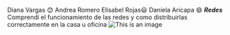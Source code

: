 Diana Vargas :blush: 
Andrea Romero
Elisabel Rojas:smiley:
Daniela Aricapa :smile: 
***Redes***
Comprendí el funcionamiento de las redes y como distribuirlas correctamente en la casa u oficina
![This is an image](https://conceptodefinicion.de/wp-content/uploads/2015/04/Red.jpg?ezimgfmt=rs:454x302/rscb1/ng:webp/ngcb1)
